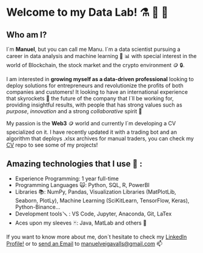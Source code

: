 # Welcome to my Data Lab! ⚗️ 🧪 💾
## Who am I?

I´m **Manuel**, but you can call me Manu. I´m a data scientist pursuing a career in data analysis and machine learning 🧠 📊 with special interest in the world of Blockchain, the stock market and the crypto environment 🪙 🔒. 

I am interested in **growing myself as a data-driven professional** looking to deploy solutions for entrepreneurs and revolutionize the profits of both companies and customers! It looking to have an international experience that skyrockets 🚀 the future of the company that I´ll be working for, providing insightful results, with people that has strong values such as *purpose*, *innovation* and a strong *collaborative* spirit 🤝

My passion is the **Web3** 🪙 world and currently I´m developing a CV specialized on it. I have recently updated it with a trading bot and an algorithm that deploys .xlsx archives for manual traders, you can check my [CV](https://github.com/Seniorveiga/CV) repo to see some of my projects! 

## Amazing technologies that I use 🐍 :

- Experience Programming: 1 year full-time
- Programming Languages 🙀: Python, SQL, R, PowerBI
- Libraries 📚: NumPy, Pandas, Visualization Libraries (MatPlotLib, Seaborn, PlotLy), Machine Learning (SciKitLearn, TensorFlow, Keras), Python-Binance...
- Development tools🪛 : VS Code, Jupyter, Anaconda, Git, LaTex 
- Aces upon my sleeves 🃏: Java, MatLab and others 🌚

<!--
## Some of my Passions 😍

- Amazed about psychology and personal development!
- Gym is pure medicine 🏋️‍♂️
- Economy is not only money, is justice! ⚖️
- Travelling is a new gate to our souls 🌠
-->

If you want to know more about me, don´t hesitate to check my [LinkedIn Profile!](https://www.linkedin.com/in/manuel-miguel-veiga-valls-data-analyst-crypto/) or to [send an Email](manuelveigavalls@gmail.com) to manuelveigavalls@gmail.com 📫


<!--
**Seniorveiga/Seniorveiga** is a ✨ _special_ ✨ repository because its `README.md` (this file) appears on your GitHub profile.

Here are some ideas to get you started:

- 🔭 I’m currently working on ...
- 🌱 I’m currently learning ...
- 👯 I’m looking to collaborate on ...
- 🤔 I’m looking for help with ...
- 💬 Ask me about ...
- 📫 How to reach me: ...
- 😄 Pronouns: ...
- ⚡ Fun fact: ...
-->
